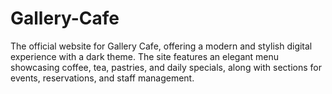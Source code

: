 # Gallery-Cafe
The official website for Gallery Cafe, offering a modern and stylish digital experience with a dark theme. The site features an elegant menu showcasing coffee, tea, pastries, and daily specials, along with sections for events, reservations, and staff management. 
